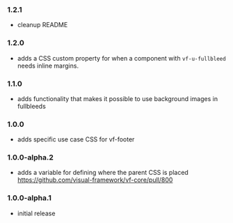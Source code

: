 ### 1.2.1

* cleanup README

### 1.2.0

- adds a CSS custom property for when a component with `vf-u-fullbleed` needs inline margins.

### 1.1.0

- adds functionality that makes it possible to use background images in fullbleeds

### 1.0.0

- adds specific use case CSS for vf-footer

### 1.0.0-alpha.2

- adds a variable for defining where the parent CSS is placed https://github.com/visual-framework/vf-core/pull/800

### 1.0.0-alpha.1

- initial release
